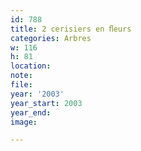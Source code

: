 ```yaml
---
id: 788
title: 2 cerisiers en ﬂeurs
categories: Arbres
w: 116
h: 81
location:
note:
file:
year: '2003'
year_start: 2003
year_end:
image:

---
```

